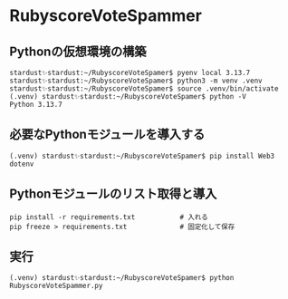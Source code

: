 # RubyscoreVoteSpammer

## Pythonの仮想環境の構築

```
stardust✨stardust:~/RubyscoreVoteSpamer$ pyenv local 3.13.7
stardust✨stardust:~/RubyscoreVoteSpamer$ python3 -m venv .venv
stardust✨stardust:~/RubyscoreVoteSpamer$ source .venv/bin/activate
(.venv) stardust✨stardust:~/RubyscoreVoteSpamer$ python -V
Python 3.13.7
```

## 必要なPythonモジュールを導入する

```
(.venv) stardust✨stardust:~/RubyscoreVoteSpamer$ pip install Web3 dotenv
```

## Pythonモジュールのリスト取得と導入

```
pip install -r requirements.txt           # 入れる
pip freeze > requirements.txt             # 固定化して保存
```

## 実行

```
(.venv) stardust✨stardust:~/RubyscoreVoteSpamer$ python RubyscoreVoteSpammer.py 
```

